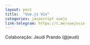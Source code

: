 ```yaml
---
layout: post
title:  "Vue.js Vix"
categories: javascript vuejs
link-telegram: https://t.me/vuejsvix
---
```

Colaboração: Jeudi Prando (@jeudi)
